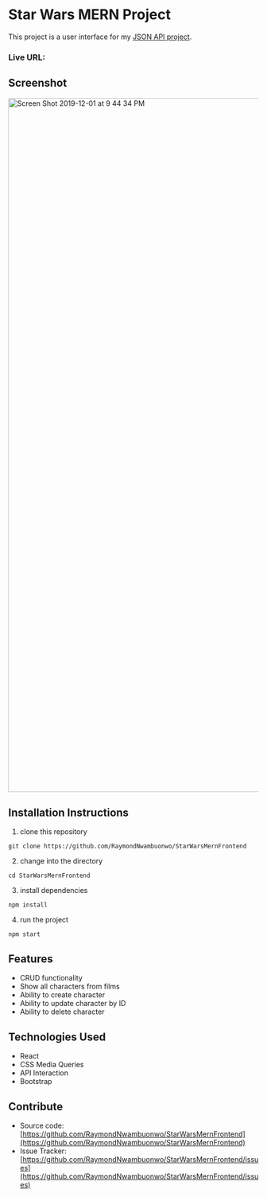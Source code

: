 # Star Wars MERN Project

This project is a user interface for my [JSON API project](https://github.com/RaymondNwambuonwo/StarWarsMernBackend). 

### Live URL: []()

## Screenshot

<img width="1395" alt="Screen Shot 2019-12-01 at 9 44 34 PM" src="https://user-images.githubusercontent.com/54545904/69926801-daa8fa80-1483-11ea-9299-ce7f2a1b1a8e.png">

## Installation Instructions

1. clone this repository
```
git clone https://github.com/RaymondNwambuonwo/StarWarsMernFrontend
```
2. change into the directory
```
cd StarWarsMernFrontend
```
3. install dependencies
```
npm install
```
4. run the project
```
npm start
```

## Features

  * CRUD functionality
  * Show all characters from films
  * Ability to create character
  * Ability to update character by ID
  * Ability to delete character

## Technologies Used

  * React
  * CSS Media Queries
  * API Interaction
  * Bootstrap

## Contribute

  * Source code: [https://github.com/RaymondNwambuonwo/StarWarsMernFrontend](https://github.com/RaymondNwambuonwo/StarWarsMernFrontend)
  * Issue Tracker: [https://github.com/RaymondNwambuonwo/StarWarsMernFrontend/issues](https://github.com/RaymondNwambuonwo/StarWarsMernFrontend/issues)